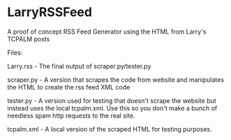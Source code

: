 # LarryRSSFeed
A proof of concept RSS Feed Generator using the HTML from Larry's TCPALM posts

Files:

Larry.rss - The final output of scraper.py/tester.py

scraper.py - A version that scrapes the code from website and manipulates the HTML to create the rss feed XML code

tester.py - A version used for testing that doesn't scrape the website but instead uses the local tcpalm.xml. Use this so you don't make a bunch of needless spam http requests to the real site. 

tcpalm.xml - A local version of the scraped HTML for testing purposes. 